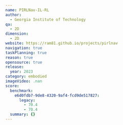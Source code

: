 ```yaml
---
name: PIRLNav-IL-RL
author:
  - Georgia Institute of Technology
qa:
  - 2D
dimension:
  - 2D
website: https://ram81.github.io/projects/pirlnav
navigation: true
taskPlanning: true
reason: true
opensource: true
release:
  year: 2023
category: embodied
imageVideo: .nan
score:
  benchmark:
    e6d0fdb7-9de8-4320-9af4-fcd9de517827:
      legacy:
        - 70.4
        - 70.4
  summary: {}
---
```

